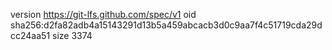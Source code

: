 version https://git-lfs.github.com/spec/v1
oid sha256:d2fa82adb4a15143291d13b5a459abcacb3d0c9aa7f4c51719cda29dcc24aa51
size 3374
